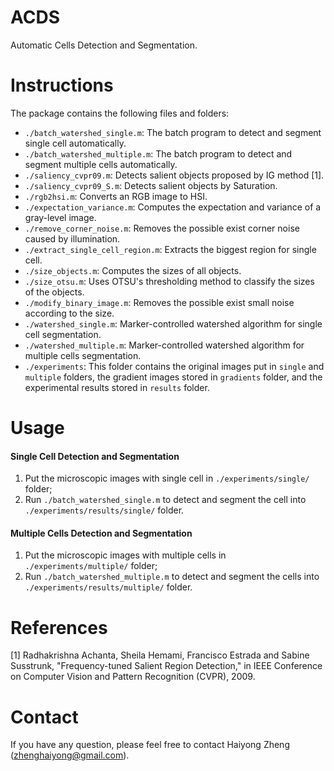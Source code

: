 ACDS
====

Automatic Cells Detection and Segmentation.

Instructions
============

The package contains the following files and folders:
- `./batch_watershed_single.m`: The batch program to detect and segment single cell automatically.
- `./batch_watershed_multiple.m`: The batch program to detect and segment multiple cells automatically.
- `./saliency_cvpr09.m`: Detects salient objects proposed by IG method [1].
- `./saliency_cvpr09_S.m`: Detects salient objects by Saturation.
- `./rgb2hsi.m`: Converts an RGB image to HSI.
- `./expectation_variance.m`: Computes the expectation and variance of a gray-level image.
- `./remove_corner_noise.m`: Removes the possible exist corner noise caused by illumination.
- `./extract_single_cell_region.m`: Extracts the biggest region for single cell.
- `./size_objects.m`: Computes the sizes of all objects.
- `./size_otsu.m`: Uses OTSU's thresholding method to classify the sizes of the objects.
- `./modify_binary_image.m`: Removes the possible exist small noise according to the size.
- `./watershed_single.m`: Marker-controlled watershed algorithm for single cell segmentation.
- `./watershed_multiple.m`: Marker-controlled watershed algorithm for multiple cells segmentation.
- `./experiments`: This folder contains the original images put in `single` and `multiple` folders, the gradient images stored in `gradients` folder, and the experimental results stored in `results` folder.

Usage
=====

#### Single Cell Detection and Segmentation

1. Put the microscopic images with single cell in `./experiments/single/` folder;
2. Run `./batch_watershed_single.m` to detect and segment the cell into `./experiments/results/single/` folder.

#### Multiple Cells Detection and Segmentation

1. Put the microscopic images with multiple cells in `./experiments/multiple/` folder;
2. Run `./batch_watershed_multiple.m` to detect and segment the cells into `./experiments/results/multiple/` folder.

References
==========

[1] Radhakrishna Achanta, Sheila Hemami, Francisco Estrada and Sabine Susstrunk, "Frequency-tuned Salient Region Detection," in IEEE Conference on Computer Vision and Pattern Recognition (CVPR), 2009.

Contact
=======

If you have any question, please feel free to contact Haiyong Zheng (zhenghaiyong@gmail.com).
